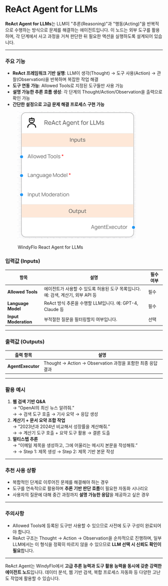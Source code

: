 # ReAct Agent for LLMs

**ReAct Agent for LLMs**는 LLM이 "추론(Reasoning)"과 "행동(Acting)"을 반복적으로 수행하는 방식으로 문제를 해결하는 에이전트입니다. 이 노드는 외부 도구를 활용하며, 각 단계에서 사고 과정을 거쳐 판단한 뒤 필요한 액션을 실행하도록 설계되어 있습니다.

***

### 주요 기능

* **ReAct 프레임워크 기반 실행**: LLM이 생각(Thought) → 도구 사용(Action) → 관찰(Observation)을 반복하며 복잡한 작업 해결
* **도구 연동 가능**: Allowed Tools로 지정된 도구들만 사용 가능
* **설명 가능한 추론 흐름 생성**: 각 단계의 Thought/Action/Observation을 출력으로 확인 가능
* **간단한 설정으로 고급 문제 해결 프로세스 구현 가능**

<figure><img src="../../../.gitbook/assets/스크린샷 2025-05-08 164000.png" alt=""><figcaption><p>WindyFlo React Agent for LLMs</p></figcaption></figure>

### 입력값 (Inputs)

| 항목                   | 설명                                                 | 필수 여부 |
| -------------------- | -------------------------------------------------- | ----- |
| **Allowed Tools**    | 에이전트가 사용할 수 있도록 허용된 도구 목록입니다. 예: 검색, 계산기, 외부 API 등 | 필수    |
| **Language Model**   | ReAct 방식 추론을 수행할 LLM입니다. 예: GPT-4, Claude 등        | 필수    |
| **Input Moderation** | 부적절한 질문을 필터링할지 여부입니다.                              | 선택    |

***

### 출력값 (Outputs)

| 출력 항목             | 설명                                              |
| ----------------- | ----------------------------------------------- |
| **AgentExecutor** | Thought → Action → Observation 과정을 포함한 최종 응답 결과 |

***

### 활용 예시

1. **웹 검색 기반 Q\&A**\
   → “OpenAI의 최신 뉴스 알려줘.”\
   → → 검색 도구 호출 → 기사 요약 → 응답 생성
2. **계산기 + 문서 요약 조합 작업**\
   → “2023년과 2024년 비교해서 성장률을 계산해줘.”\
   → → 계산기 도구 호출 + 요약 도구 활용 → 결론 도출
3. **멀티스텝 추론**\
   → “이메일 제목을 생성하고, 그에 어울리는 메시지 본문을 작성해줘.”\
   → → Step 1: 제목 생성 → Step 2: 제목 기반 본문 작성

***

### 추천 사용 상황

* 복합적인 단계로 이루어진 문제를 해결해야 하는 경우
* 도구를 연속적으로 활용하며 **추론 기반 판단 흐름**이 필요한 자동화 시나리오
* 사용자의 질문에 대해 중간 과정까지 **설명 가능한 응답**을 제공하고 싶은 경우

***

### 주의사항

* Allowed Tools에 등록된 도구만 사용할 수 있으므로 사전에 도구 구성이 완료되어야 합니다.
* ReAct 구조는 Thought → Action → Observation을 순차적으로 진행하며, 일부 LLM에서는 이 형식을 정확히 따르지 않을 수 있으므로 **LLM 선택 시 신뢰도 확인이 필요**합니다.

***

ReAct Agent는 WindyFlo에서 **고급 추론 능력과 도구 활용 능력을 동시에 갖춘 강력한 에이전트 노드**입니다. 데이터 분석, 웹 기반 검색, 복합 프로세스 자동화 등 다양한 고난도 작업에 활용할 수 있습니다.
